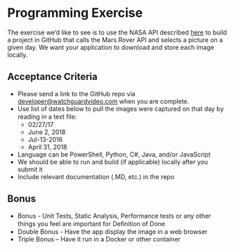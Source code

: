 # Programming Exercise

The exercise we’d like to see is to use the NASA API described [here](https://api.nasa.gov) to build a project in GitHub that calls the Mars Rover API and selects a picture on a given day. We want your application to download and store each image locally.

## Acceptance Criteria

- Please send a link to the GitHub repo via <developer@watchguardvideo.com> when you are complete.
- Use list of dates below to pull the images were captured on that day by reading in a text ﬁle:
  - 02/27/17
  - June 2, 2018
  - Jul-13-2016
  - April 31, 2018
- Language can be PowerShell, Python, C#, Java, and/or JavaScript
- We should be able to run and build (if applicable) locally after you submit it
- Include relevant documentation (.MD, etc.) in the repo

## Bonus

- Bonus - Unit Tests, Static Analysis, Performance tests or any other things you feel are important for Deﬁnition of Done
- Double Bonus - Have the app display the image in a web browser
- Triple Bonus – Have it run in a Docker or other container
